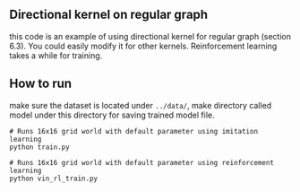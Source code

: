 ## Directional kernel on regular graph
this code is an example of using directional kernel for regular graph (section 6.3). You could easily modify it for other kernels. Reinforcement learning takes a while for training.

## How to run

make sure the dataset is located under ```../data/```, make directory called model under this directory for saving trained model file.
```
# Runs 16x16 grid world with default parameter using imitation learning
python train.py

# Runs 16x16 grid world with default parameter using reinforcement learning
python vin_rl_train.py

```
